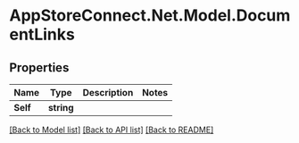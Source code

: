 # AppStoreConnect.Net.Model.DocumentLinks

## Properties

Name | Type | Description | Notes
------------ | ------------- | ------------- | -------------
**Self** | **string** |  | 

[[Back to Model list]](../README.md#documentation-for-models) [[Back to API list]](../README.md#documentation-for-api-endpoints) [[Back to README]](../README.md)

